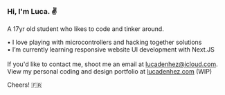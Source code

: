 ### Hi, I'm Luca. ✌

A 17yr old student who likes to code and tinker around.

• I love playing with microcontrollers and hacking together solutions\
• I’m currently learning responsive website UI development with Next.JS\
\
If you'd like to contact me, shoot me an email at [lucadenhez@icloud.com](mailto:lucadenhez@icloud.com).
View my personal coding and design portfolio at [lucadenhez.com](https://lucadenhez.com) (WIP)

Cheers! 🇫🇷

<!--**lucadenhez/lucadenhez** is a ✨ _special_ ✨ repository because its `README.md` (this file) appears on your GitHub profile.-->
